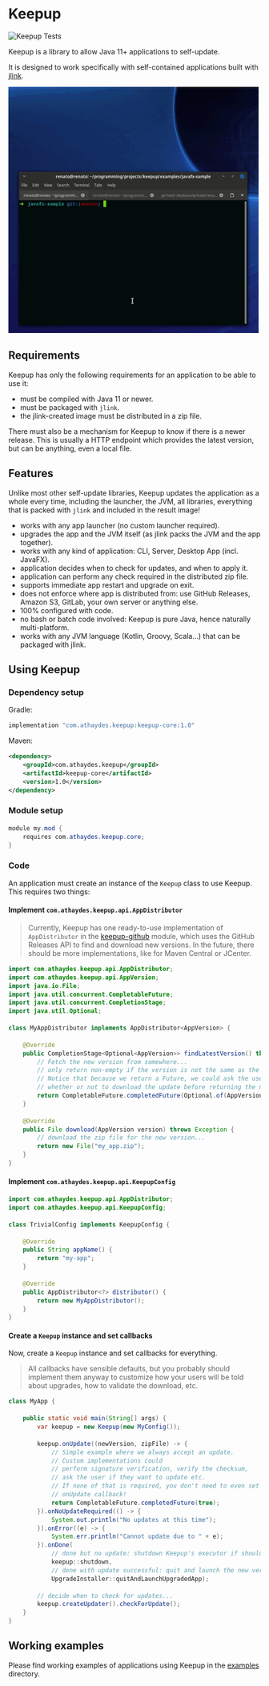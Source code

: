 # Keepup

![Keepup Tests](https://github.com/renatoathaydes/keepup/workflows/Keepup%20Tests/badge.svg)

Keepup is a library to allow Java 11+ applications to self-update.

It is designed to work specifically with self-contained applications built with [jlink](https://docs.oracle.com/en/java/javase/11/tools/jlink.html).

![Keepup Demo](docs/images/keepup-demo.gif)

## Requirements

Keepup has only the following requirements for an application to be able to use it:

* must be compiled with Java 11 or newer.
* must be packaged with `jlink`.
* the jlink-created image must be distributed in a zip file.

There must also be a mechanism for Keepup to know if there is a newer release. This is usually a HTTP endpoint
which provides the latest version, but can be anything, even a local file.  

## Features

Unlike most other self-update libraries, Keepup updates the application as a whole every time, including
the launcher, the JVM, all libraries, everything that is packed with `jlink` and included in the result image!

* works with any app launcher (no custom launcher required).
* upgrades the app and the JVM itself (as jlink packs the JVM and the app together).
* works with any kind of application: CLI, Server, Desktop App (incl. JavaFX).
* application decides when to check for updates, and when to apply it.
* application can perform any check required in the distributed zip file.
* supports immediate app restart and upgrade on exit.
* does not enforce where app is distributed from: use GitHub Releases, Amazon S3, GitLab, your own server or anything else.  
* 100% configured with code.
* no bash or batch code involved: Keepup is pure Java, hence naturally multi-platform.
* works with any JVM language (Kotlin, Groovy, Scala...) that can be packaged with jlink.

## Using Keepup

### Dependency setup

Gradle:

```groovy
implementation "com.athaydes.keepup:keepup-core:1.0"
```

Maven:

```xml
<dependency>
    <groupId>com.athaydes.keepup</groupId>
    <artifactId>keepup-core</artifactId>
    <version>1.0</version>
</dependency>
```

### Module setup

```java
module my.mod {
    requires com.athaydes.keepup.core;
}
```

### Code

An application must create an instance of the `Keepup` class to use Keepup. This requires two things:

#### Implement `com.athaydes.keepup.api.AppDistributor`

> Currently, Keepup has one ready-to-use implementation of `AppDistributor` in the 
> [keepup-github](keepup-github) module, which uses the GitHub Releases API to find and download
> new versions. In the future, there should be more implementations, like for Maven Central or JCenter.

```java
import com.athaydes.keepup.api.AppDistributor;
import com.athaydes.keepup.api.AppVersion;
import java.io.File;
import java.util.concurrent.CompletableFuture;
import java.util.concurrent.CompletionStage;
import java.util.Optional;

class MyAppDistributor implements AppDistributor<AppVersion> {

    @Override
    public CompletionStage<Optional<AppVersion>> findLatestVersion() throws Exception {
        // Fetch the new version from somewhere...
        // only return non-empty if the version is not the same as the current one!
        // Notice that because we return a Future, we could ask the user in the UI Thread
        // whether or not to download the update before returning the new version.
        return CompletableFuture.completedFuture(Optional.of(AppVersion.ofString("v2")));
    }

    @Override
    public File download(AppVersion version) throws Exception {
        // download the zip file for the new version...
        return new File("my_app.zip");
    }
}
```

#### Implement `com.athaydes.keepup.api.KeepupConfig`

```java
import com.athaydes.keepup.api.AppDistributor;
import com.athaydes.keepup.api.KeepupConfig;

class TrivialConfig implements KeepupConfig {

    @Override
    public String appName() {
        return "my-app";
    }

    @Override
    public AppDistributor<?> distributor() {
        return new MyAppDistributor();
    }
}
```

#### Create a `Keepup` instance and set callbacks

Now, create a `Keepup` instance and set callbacks for everything.

> All callbacks have sensible defaults, but you probably should implement them anyway
> to customize how your users will be told about upgrades, how to validate the download, etc.

```java
class MyApp {

    public static void main(String[] args) {
        var keepup = new Keepup(new MyConfig());

        keepup.onUpdate((newVersion, zipFile) -> {
            // Simple example where we always accept an update.
            // Custom implementations could
            // perform signature verification, verify the checksum,
            // ask the user if they want to update etc.
            // If none of that is required, you don't need to even set this
            // onUpdate callback!
            return CompletableFuture.completedFuture(true);
        }).onNoUpdateRequired(() -> {
            System.out.println("No updates at this time");
        }).onError((e) -> {
            System.err.println("Cannot update due to " + e);
        }).onDone(
            // done but no update: shutdown Keepup's executor if shouldn't check for updates again
            keepup::shutdown,
            // done with update successful: quit and launch the new version!
            UpgradeInstaller::quitAndLaunchUpgradedApp);

        // decide when to check for updates...
        keepup.createUpdater().checkForUpdate();
    }
}
```

## Working examples

Please find working examples of applications using Keepup in the [examples](examples) directory.
